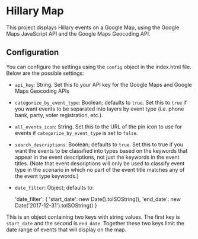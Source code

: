 # Hillary Map
This project displays Hillary events on a Google Map, using the Google Maps JavaScript API and the Google Maps Geocoding API.

## Configuration
You can configure the settings using the `config` object in the index.html file. Below are the possible settings:

- `api_key`: String. Set this to your API key for the Google Maps and Google Maps Geocoding APIs
- `categorize_by_event_type`: Boolean; defaults to `true`. Set this to `true` if you want events to be separated into layers by event type (i.e. phone bank, party, voter registration, etc.).
- `all_events_icon`: String. Set this to the URL of the pin icon to use for events if `categorize_by_event_type` is set to `false`.
- `search_descriptions`: Boolean; defaults to `true`. Set this to true if you want the events to be classified into types based on the keywords that appear in the event descriptions, not just the keywords in the event titles. (Note that event descriptions will only be used to classify event type in the scenario in which no part of the event title matches any of the event type keywords.)
- `date_filter`: Object; defaults to:

    'date_filter': {
      'start_date': new Date().toISOString(),
      'end_date': new Date('2017-12-31').toISOString()
    }

 This is an object containing two keys with string values. The first key is `start_date` and the second is `end_date`. Together these two keys limit the date range of events that will display on the map.
